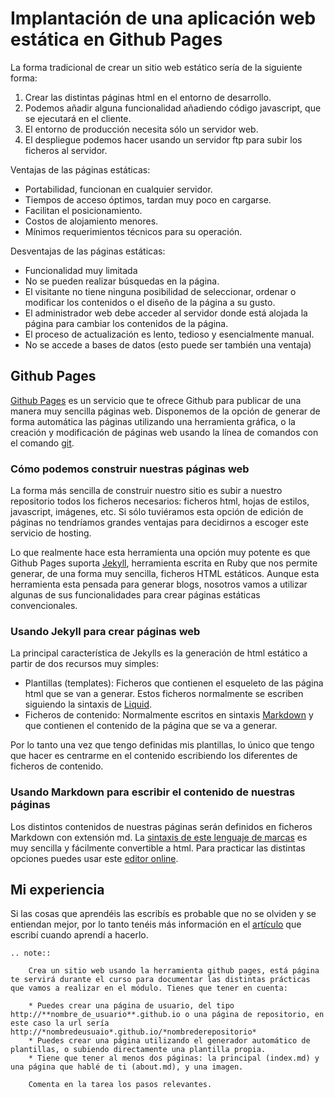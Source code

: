 # Implantación de una aplicación web estática en Github Pages

La forma tradicional de crear un sitio web estático sería de la siguiente forma:

1. Crear las distintas páginas html en el entorno de desarrollo.
2. Podemos añadir alguna funcionalidad añadiendo código javascript, que se ejecutará en el cliente.
3. El entorno de producción necesita sólo un servidor web.
4. El despliegue podemos hacer usando un servidor ftp para subir los ficheros al servidor.

Ventajas de las páginas estáticas:

* Portabilidad, funcionan en cualquier servidor.
* Tiempos de acceso óptimos, tardan muy poco en cargarse.
* Facilitan el posicionamiento.
* Costos de alojamiento menores.
* Mínimos requerimientos técnicos para su operación.

Desventajas de las páginas estáticas:

* Funcionalidad muy limitada
* No se pueden realizar búsquedas en la página.
* El visitante no tiene ninguna posibilidad de seleccionar, ordenar o modificar los contenidos o el diseño de la página a su gusto.
* El administrador web debe acceder al servidor donde está alojada la página para cambiar los contenidos de la página.
* El proceso de actualización es lento, tedioso y esencialmente manual.
* No se accede a bases de datos (esto puede ser también una ventaja)

## Github Pages

[Github Pages](https://pages.github.com/) es un servicio que te ofrece Github para publicar de una manera muy sencilla páginas web. Disponemos de la opción de generar de forma automática las páginas utilizando una herramienta gráfica, o la creación y modificación de páginas web usando la línea de comandos con el comando [git](http://rogerdudler.github.io/git-guide/index.es.html).

### Cómo podemos construir nuestras páginas web

La forma más sencilla de construir nuestro sitio es subir a nuestro repositorio todos los ficheros necesarios: ficheros html, hojas de estilos, javascript, imágenes, etc. Si sólo tuviéramos esta opción de edición de páginas no tendríamos grandes ventajas para decidirnos a escoger este servicio de hosting.

Lo que realmente hace esta herramienta una opción muy potente es que Github Pages suporta [Jekyll](https://jekyllrb.com/), herramienta escrita en Ruby que nos permite generar, de una forma muy sencilla, ficheros HTML estáticos. Aunque esta herramienta esta pensada para generar blogs, nosotros vamos a utilizar algunas de sus funcionalidades para crear páginas estáticas convencionales.

### Usando Jekyll para crear páginas web

La principal característica de Jekylls es la generación de html estático a partir de dos recursos muy simples:

* Plantillas (templates): Ficheros que contienen el esqueleto de las página html que se van a generar. Estos ficheros normalmente se escriben siguiendo la sintaxis de [Liquid](http://wiki.shopify.com/Liquid).
* Ficheros de contenido: Normalmente escritos en sintaxis [Markdown](http://daringfireball.net/projects/markdown/) y que contienen el contenido de la página que se va a generar.

Por lo tanto una vez que tengo definidas mis plantillas, lo único que tengo que hacer es centrarme en  el contenido escribiendo los diferentes de ficheros de contenido.

### Usando Markdown para escribir el contenido de nuestras páginas

Los distintos contenidos de nuestras páginas serán definidos en ficheros Markdown con extensión md. La [sintaxis de este lenguaje de marcas](https://guides.github.com/features/mastering-markdown/) es muy sencilla y fácilmente convertible a html. Para practicar las distintas opciones puedes usar este [editor online](http://www.ctrlshift.net/project/markdowneditor/).

## Mi experiencia

Si las cosas que aprendéis las escribís es probable que no se olviden y se entiendan mejor, por lo tanto tenéis más información en el [artículo](http://www.josedomingo.org/pledin/2013/09/publicar-una-pagina-web-en-github-pages/) que escribí cuando aprendí a hacerlo.

```eval_rst
.. note::

	Crea un sitio web usando la herramienta github pages, está página te servirá durante el curso para documentar las distintas prácticas que vamos a realizar en el módulo. Tienes que tener en cuenta:

	* Puedes crear una página de usuario, del tipo http://**nombre_de_usuario**.github.io o una página de repositorio, en este caso la url sería http://*nombredeusuaio*.github.io/*nombrederepositorio*
	* Puedes crear una página utilizando el generador automático de plantillas, o subiendo directamente una plantilla propia.
	* Tiene que tener al menos dos páginas: la principal (index.md) y una página que hablé de ti (about.md), y una imagen.

	Comenta en la tarea los pasos relevantes.
```
